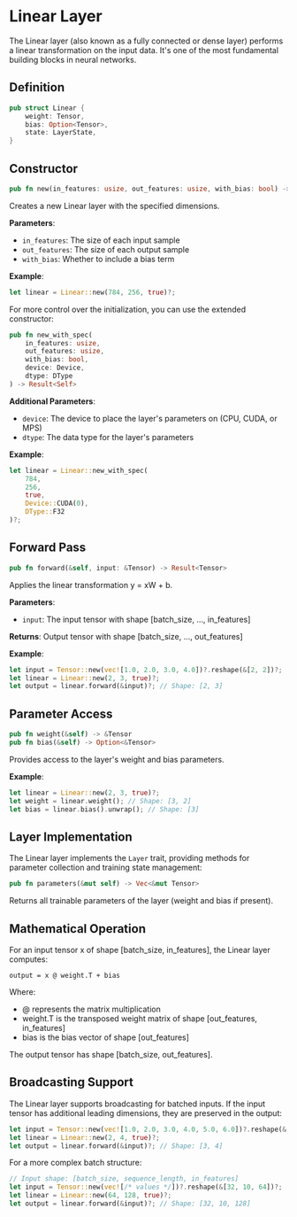 # Linear Layer

The Linear layer (also known as a fully connected or dense layer) performs a linear transformation on the input data. It's one of the most fundamental building blocks in neural networks.

## Definition

```rust
pub struct Linear {
    weight: Tensor,
    bias: Option<Tensor>,
    state: LayerState,
}
```

## Constructor

```rust
pub fn new(in_features: usize, out_features: usize, with_bias: bool) -> Result<Self>
```

Creates a new Linear layer with the specified dimensions.

**Parameters**:
- `in_features`: The size of each input sample
- `out_features`: The size of each output sample
- `with_bias`: Whether to include a bias term

**Example**:
```rust
let linear = Linear::new(784, 256, true)?;
```

For more control over the initialization, you can use the extended constructor:

```rust
pub fn new_with_spec(
    in_features: usize, 
    out_features: usize, 
    with_bias: bool, 
    device: Device, 
    dtype: DType
) -> Result<Self>
```

**Additional Parameters**:
- `device`: The device to place the layer's parameters on (CPU, CUDA, or MPS)
- `dtype`: The data type for the layer's parameters

**Example**:
```rust
let linear = Linear::new_with_spec(
    784, 
    256, 
    true, 
    Device::CUDA(0), 
    DType::F32
)?;
```

## Forward Pass

```rust
pub fn forward(&self, input: &Tensor) -> Result<Tensor>
```

Applies the linear transformation y = xW + b.

**Parameters**:
- `input`: The input tensor with shape \[batch_size, ..., in_features\]

**Returns**: Output tensor with shape \[batch_size, ..., out_features\]

**Example**:
```rust
let input = Tensor::new(vec![1.0, 2.0, 3.0, 4.0])?.reshape(&[2, 2])?;
let linear = Linear::new(2, 3, true)?;
let output = linear.forward(&input)?; // Shape: [2, 3]
```

## Parameter Access

```rust
pub fn weight(&self) -> &Tensor
pub fn bias(&self) -> Option<&Tensor>
```

Provides access to the layer's weight and bias parameters.

**Example**:
```rust
let linear = Linear::new(2, 3, true)?;
let weight = linear.weight(); // Shape: [3, 2]
let bias = linear.bias().unwrap(); // Shape: [3]
```

## Layer Implementation

The Linear layer implements the `Layer` trait, providing methods for parameter collection and training state management:

```rust
pub fn parameters(&mut self) -> Vec<&mut Tensor>
```

Returns all trainable parameters of the layer (weight and bias if present).

## Mathematical Operation

For an input tensor x of shape \[batch_size, in_features\], the Linear layer computes:

```
output = x @ weight.T + bias
```

Where:
- @ represents the matrix multiplication
- weight.T is the transposed weight matrix of shape \[out_features, in_features\]
- bias is the bias vector of shape \[out_features\]

The output tensor has shape \[batch_size, out_features\].

## Broadcasting Support

The Linear layer supports broadcasting for batched inputs. If the input tensor has additional leading dimensions, they are preserved in the output:

```rust
let input = Tensor::new(vec![1.0, 2.0, 3.0, 4.0, 5.0, 6.0])?.reshape(&[3, 2])?;
let linear = Linear::new(2, 4, true)?;
let output = linear.forward(&input)?; // Shape: [3, 4]
```

For a more complex batch structure:

```rust
// Input shape: [batch_size, sequence_length, in_features]
let input = Tensor::new(vec![/* values */])?.reshape(&[32, 10, 64])?;
let linear = Linear::new(64, 128, true)?;
let output = linear.forward(&input)?; // Shape: [32, 10, 128]
```
